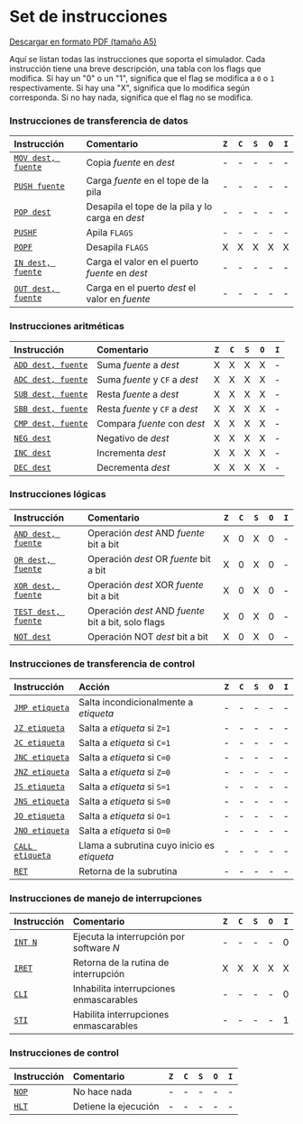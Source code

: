 # Set de instrucciones

<a href="/es/computer/instructions.pdf" download="Set de instrucciones del simulador VonSim.pdf">Descargar en formato PDF (tamaño A5)</a>

Aquí se listan todas las instrucciones que soporta el simulador. Cada instrucción tiene una breve descripción, una tabla con los flags que modifica. Si hay un "0" o un "1", significa que el flag se modifica a `0` o `1` respectivamente. Si hay una "X", significa que lo modifica según corresponda. Si no hay nada, significa que el flag no se modifica.

### Instrucciones de transferencia de datos

| Instrucción                 | Comentario                                       | `Z` | `C` | `S` | `O` | `I` |
| :-------------------------- | :----------------------------------------------- | :-: | :-: | :-: | :-: | :-: |
| [`MOV dest, fuente`](./mov) | Copia _fuente_ en _dest_                         |  -  |  -  |  -  |  -  |  -  |
| [`PUSH fuente`](./push)     | Carga _fuente_ en el tope de la pila             |  -  |  -  |  -  |  -  |  -  |
| [`POP dest`](./pop)         | Desapila el tope de la pila y lo carga en _dest_ |  -  |  -  |  -  |  -  |  -  |
| [`PUSHF`](./pushf)          | Apila `FLAGS`                                    |  -  |  -  |  -  |  -  |  -  |
| [`POPF`](./popf)            | Desapila `FLAGS`                                 |  X  |  X  |  X  |  X  |  X  |
| [`IN dest, fuente`](./in)   | Carga el valor en el puerto _fuente_ en _dest_   |  -  |  -  |  -  |  -  |  -  |
| [`OUT dest, fuente`](./out) | Carga en el puerto _dest_ el valor en _fuente_   |  -  |  -  |  -  |  -  |  -  |

### Instrucciones aritméticas

| Instrucción                 | Comentario                     | `Z` | `C` | `S` | `O` | `I` |
| :-------------------------- | :----------------------------- | :-: | :-: | :-: | :-: | :-: |
| [`ADD dest, fuente`](./add) | Suma _fuente_ a _dest_         |  X  |  X  |  X  |  X  |  -  |
| [`ADC dest, fuente`](./adc) | Suma _fuente_ y `CF` a _dest_  |  X  |  X  |  X  |  X  |  -  |
| [`SUB dest, fuente`](./sub) | Resta _fuente_ a _dest_        |  X  |  X  |  X  |  X  |  -  |
| [`SBB dest, fuente`](./sbb) | Resta _fuente_ y `CF` a _dest_ |  X  |  X  |  X  |  X  |  -  |
| [`CMP dest, fuente`](./cmp) | Compara _fuente_ con _dest_    |  X  |  X  |  X  |  X  |  -  |
| [`NEG dest`](./neg)         | Negativo de _dest_             |  X  |  X  |  X  |  X  |  -  |
| [`INC dest`](./inc)         | Incrementa _dest_              |  X  |  X  |  X  |  X  |  -  |
| [`DEC dest`](./dec)         | Decrementa _dest_              |  X  |  X  |  X  |  X  |  -  |

### Instrucciones lógicas

| Instrucción                   | Comentario                                          | `Z` | `C` | `S` | `O` | `I` |
| :---------------------------- | :-------------------------------------------------- | :-: | :-: | :-: | :-: | :-: |
| [`AND dest, fuente`](./and)   | Operación _dest_ AND _fuente_ bit a bit             |  X  |  0  |  X  |  0  |  -  |
| [`OR dest, fuente`](./or)     | Operación _dest_ OR _fuente_ bit a bit              |  X  |  0  |  X  |  0  |  -  |
| [`XOR dest, fuente`](./xor)   | Operación _dest_ XOR _fuente_ bit a bit             |  X  |  0  |  X  |  0  |  -  |
| [`TEST dest, fuente`](./test) | Operación _dest_ AND _fuente_ bit a bit, solo flags |  X  |  0  |  X  |  0  |  -  |
| [`NOT dest`](./not)           | Operación NOT _dest_ bit a bit                      |  X  |  0  |  X  |  0  |  -  |

### Instrucciones de transferencia de control

| Instrucción               | Acción                                      | `Z` | `C` | `S` | `O` | `I` |
| :------------------------ | :------------------------------------------ | :-: | :-: | :-: | :-: | :-: |
| [`JMP etiqueta`](./jmp)   | Salta incondicionalmente a _etiqueta_       |  -  |  -  |  -  |  -  |  -  |
| [`JZ etiqueta`](./jz)     | Salta a _etiqueta_ si `Z=1`                 |  -  |  -  |  -  |  -  |  -  |
| [`JC etiqueta`](./jc)     | Salta a _etiqueta_ si `C=1`                 |  -  |  -  |  -  |  -  |  -  |
| [`JNC etiqueta`](./jnc)   | Salta a _etiqueta_ si `C=0`                 |  -  |  -  |  -  |  -  |  -  |
| [`JNZ etiqueta`](./jnz)   | Salta a _etiqueta_ si `Z=0`                 |  -  |  -  |  -  |  -  |  -  |
| [`JS etiqueta`](./js)     | Salta a _etiqueta_ si `S=1`                 |  -  |  -  |  -  |  -  |  -  |
| [`JNS etiqueta`](./jns)   | Salta a _etiqueta_ si `S=0`                 |  -  |  -  |  -  |  -  |  -  |
| [`JO etiqueta`](./jo)     | Salta a _etiqueta_ si `O=1`                 |  -  |  -  |  -  |  -  |  -  |
| [`JNO etiqueta`](./jno)   | Salta a _etiqueta_ si `O=0`                 |  -  |  -  |  -  |  -  |  -  |
| [`CALL etiqueta`](./call) | Llama a subrutina cuyo inicio es _etiqueta_ |  -  |  -  |  -  |  -  |  -  |
| [`RET`](./ret)            | Retorna de la subrutina                     |  -  |  -  |  -  |  -  |  -  |

### Instrucciones de manejo de interrupciones

| Instrucción      | Comentario                               | `Z` | `C` | `S` | `O` | `I` |
| :--------------- | :--------------------------------------- | :-: | :-: | :-: | :-: | :-: |
| [`INT N`](./int) | Ejecuta la interrupción por software _N_ |  -  |  -  |  -  |  -  |  0  |
| [`IRET`](./iret) | Retorna de la rutina de interrupción     |  X  |  X  |  X  |  X  |  X  |
| [`CLI`](./cli)   | Inhabilita interrupciones enmascarables  |  -  |  -  |  -  |  -  |  0  |
| [`STI`](./sti)   | Habilita interrupciones enmascarables    |  -  |  -  |  -  |  -  |  1  |

### Instrucciones de control

| Instrucción    | Comentario           |  `Z` |  `C` |  `S` | `O` | `I` |
| :------------- | :------------------- | :-: | :-: | :-: | :-: | :-: |
| [`NOP`](./nop) | No hace nada         |  -  |  -  |  -  |  -  |  -  |
| [`HLT`](./hlt) | Detiene la ejecución |  -  |  -  |  -  |  -  |  -  |
